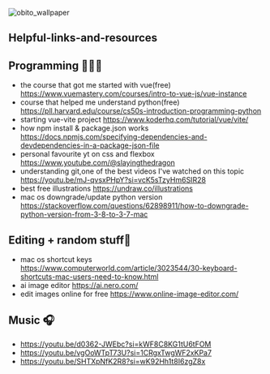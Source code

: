 ![obito_wallpaper](https://github.com/David-code-hub/helpful-links-and-resources/assets/55393687/af409489-2abe-446d-94f4-1b6153b0c852)

## Helpful-links-and-resources

## Programming 👨🏽‍💻
- the course that got me started with vue(free) https://www.vuemastery.com/courses/intro-to-vue-js/vue-instance
- course that helped me understand python(free) https://pll.harvard.edu/course/cs50s-introduction-programming-python
- starting vue-vite project https://www.koderhq.com/tutorial/vue/vite/
- how npm install & package.json works https://docs.npmjs.com/specifying-dependencies-and-devdependencies-in-a-package-json-file
- personal favourite yt on css and flexbox https://www.youtube.com/@slayingthedragon
- understanding git,one of the best videos I've watched on this topic https://youtu.be/mJ-qvsxPHpY?si=vcK5sTzyHm6SIR28
- best free illustrations https://undraw.co/illustrations
- mac os downgrade/update python version https://stackoverflow.com/questions/62898911/how-to-downgrade-python-version-from-3-8-to-3-7-mac

## Editing + random stuff🦵
- mac os shortcut keys https://www.computerworld.com/article/3023544/30-keyboard-shortcuts-mac-users-need-to-know.html
- ai image editor https://ai.nero.com/
- edit images online for free https://www.online-image-editor.com/

## Music 🎧
- https://youtu.be/d0362-JWEbc?si=kWF8C8KG1tU6tFOM
- https://youtu.be/vgOoWTpT73U?si=1CRgxTwgWF2xKPa7
- https://youtu.be/SHTXpNfK2R8?si=wK92Hh1t8I6zgZ8x

